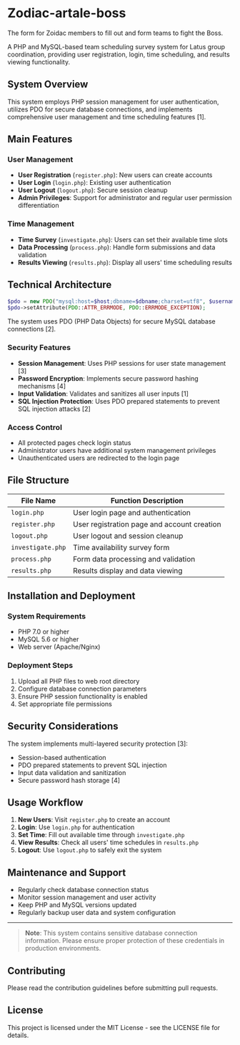 # Zodiac-artale-boss
The form for Zoidac members to fill out and form teams to fight the Boss.

A PHP and MySQL-based team scheduling survey system for Latus group coordination, providing user registration, login, time scheduling, and results viewing functionality.

## System Overview

This system employs PHP session management for user authentication, utilizes PDO for secure database connections, and implements comprehensive user management and time scheduling features [1].

## Main Features

### User Management

- **User Registration** (`register.php`): New users can create accounts
- **User Login** (`login.php`): Existing user authentication  
- **User Logout** (`logout.php`): Secure session cleanup
- **Admin Privileges**: Support for administrator and regular user permission differentiation

### Time Management

- **Time Survey** (`investigate.php`): Users can set their available time slots
- **Data Processing** (`process.php`): Handle form submissions and data validation
- **Results Viewing** (`results.php`): Display all users' time scheduling results

## Technical Architecture

```php
$pdo = new PDO("mysql:host=$host;dbname=$dbname;charset=utf8", $username, $password);
$pdo->setAttribute(PDO::ATTR_ERRMODE, PDO::ERRMODE_EXCEPTION);
```

The system uses PDO (PHP Data Objects) for secure MySQL database connections [2].

### Security Features

- **Session Management**: Uses PHP sessions for user state management [3]
- **Password Encryption**: Implements secure password hashing mechanisms [4]
- **Input Validation**: Validates and sanitizes all user inputs [1]
- **SQL Injection Protection**: Uses PDO prepared statements to prevent SQL injection attacks [2]

### Access Control

- All protected pages check login status
- Administrator users have additional system management privileges
- Unauthenticated users are redirected to the login page

## File Structure

| File Name | Function Description |
|-----------|---------------------|
| `login.php` | User login page and authentication |
| `register.php` | User registration page and account creation |
| `logout.php` | User logout and session cleanup |
| `investigate.php` | Time availability survey form |
| `process.php` | Form data processing and validation |
| `results.php` | Results display and data viewing |

## Installation and Deployment

### System Requirements

- PHP 7.0 or higher
- MySQL 5.6 or higher
- Web server (Apache/Nginx)

### Deployment Steps

1. Upload all PHP files to web root directory
2. Configure database connection parameters
3. Ensure PHP session functionality is enabled
4. Set appropriate file permissions

## Security Considerations

The system implements multi-layered security protection [3]:

- Session-based authentication
- PDO prepared statements to prevent SQL injection
- Input data validation and sanitization
- Secure password hash storage [4]

## Usage Workflow

1. **New Users**: Visit `register.php` to create an account
2. **Login**: Use `login.php` for authentication
3. **Set Time**: Fill out available time through `investigate.php`
4. **View Results**: Check all users' time schedules in `results.php`
5. **Logout**: Use `logout.php` to safely exit the system

## Maintenance and Support

- Regularly check database connection status
- Monitor session management and user activity
- Keep PHP and MySQL versions updated
- Regularly backup user data and system configuration

---

> **Note**: This system contains sensitive database connection information. Please ensure proper protection of these credentials in production environments.

## Contributing

Please read the contribution guidelines before submitting pull requests.

## License

This project is licensed under the MIT License - see the LICENSE file for details.







